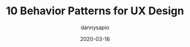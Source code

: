 ---
author: dannysapio
date: 2020-03-16
publisher: uxdesigncc
tags:
  - user-experience
target_url: https://uxdesign.cc/10-essential-cognitive-behavior-patterns-for-ux-design-7f0cc2e00d31
title: 10 Behavior Patterns for UX Design
---